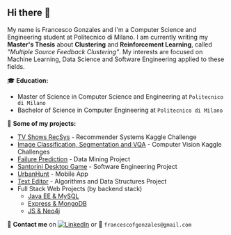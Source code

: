 ## Hi there 👋


My name is Francesco Gonzales and I'm a Computer Science and Engineering student at Politecnico di Milano. I am currently writing my **Master's Thesis** about **Clustering** and **Reinforcement Learning**, called _"Multiple Source Feedback Clustering"_.
My interests are focused on Machine Learning, Data Science and Software Engineering applied to these fields.

:mortar_board: **Education:**
 - Master of Science in Computer Science and Engineering at `Politecnico di Milano`
 - Bachelor of Science in Computer Engineering at `Politecnico di Milano`

:pushpin: **Some of my projects:**
 - [TV Shows RecSys](https://github.com/fulcus/recommender-systems-challenge) - Recommender Systems Kaggle Challenge
 - [Image Classification, Segmentation and VQA](https://github.com/fulcus/3neurons-artificial-neural-networks-and-deep-learning) - Computer Vision Kaggle Challenges
 - [Failure Prediction](https://github.com/fulcus/data-mining-and-text-mining-challenge) - Data Mining Project
 - [Santorini Desktop Game](https://github.com/fulcus/ing-sw-2020-gonzales-latino-fabris) - Software Engineering Project
 - [UrbanHunt](https://github.com/fulcus/urbanhunt) - Mobile App
 - [Text Editor](https://github.com/fulcus/text-editor) - Algorithms and Data Structures Project
- Full Stack Web Projects (by backend stack)
  -  [Java EE & MySQL](https://github.com/fulcus/marketing-app)
  -  [Express & MongoDB](https://github.com/fulcus/marketing-app) 
  -  [JS & Neo4j](https://github.com/fulcus/neo4j-covid19-db)

:loudspeaker: **Contact me** on [![LinkedIn](https://img.shields.io/badge/-LinkedIn-blue?style=flat&logo=Linkedin&logoColor=white)](https://www.linkedin.com/in/francescogonzales/) or :email: `francescofgonzales@gmail.com`
